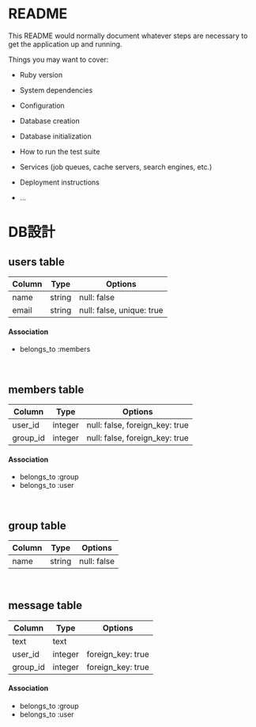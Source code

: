 # README

This README would normally document whatever steps are necessary to get the
application up and running.

Things you may want to cover:

* Ruby version

* System dependencies

* Configuration

* Database creation

* Database initialization

* How to run the test suite

* Services (job queues, cache servers, search engines, etc.)

* Deployment instructions

* ...

# DB設計

## users table

|Column|Type|Options|
|------|----|-------|
|name|string|null: false|
|email|string|null: false, unique: true|


#### Association
- belongs_to :members

<br>

## members table

|Column|Type|Options|
|------|----|-------|
|user_id|integer|null: false, foreign_key: true|
|group_id|integer|null: false, foreign_key: true|

#### Association
- belongs_to :group
- belongs_to :user

<br>

## group table

|Column|Type|Options|
|------|----|-------|
|name|string|null: false|

<br>

## message table

|Column|Type|Options|
|------|----|-------|
|text|text||
|user_id|integer|foreign_key: true|
|group_id|integer|foreign_key: true|

#### Association
- belongs_to :group
- belongs_to :user
